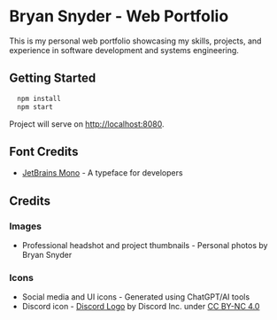 # Bryan Snyder - Web Portfolio

This is my personal web portfolio showcasing my skills, projects, and experience in software development and systems engineering.

## Getting Started

```bash
  npm install
  npm start
```

Project will serve on [http://localhost:8080](http://localhost:8080).

## Font Credits

* [JetBrains Mono](https://www.jetbrains.com/lp/mono/) - A typeface for developers

## Credits

### Images
* Professional headshot and project thumbnails - Personal photos by Bryan Snyder

### Icons
* Social media and UI icons - Generated using ChatGPT/AI tools
* Discord icon - [Discord Logo](https://discord.com) by Discord Inc. under [CC BY-NC 4.0](https://creativecommons.org/licenses/by-nc/4.0/)  
  

